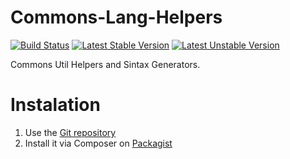Commons-Lang-Helpers
====================

[![Build Status](https://secure.travis-ci.org/commons-lang-helpers/php-sdk.png?branch=master)](http://travis-ci.org/commons-lang-helpers/php-sdk) 
[![Latest Stable Version](https://poser.pugx.org/yepsua/commons-lang-helpers/v/stable.svg)](https://packagist.org/packages/yepsua/commons-lang-helpers) 
[![Latest Unstable Version](https://poser.pugx.org/yepsua/commons-lang-helpers/v/unstable.svg)](https://packagist.org/packages/yepsua/commons-lang-helpers)


Commons Util Helpers and Sintax Generators.

Instalation
===========

1.  Use the [Git repository](https://github.com/yepsua/commons-lang-helpers)
2.  Install it via Composer on [Packagist](https://packagist.org/packages/yepsua/commons-lang-helpers) 